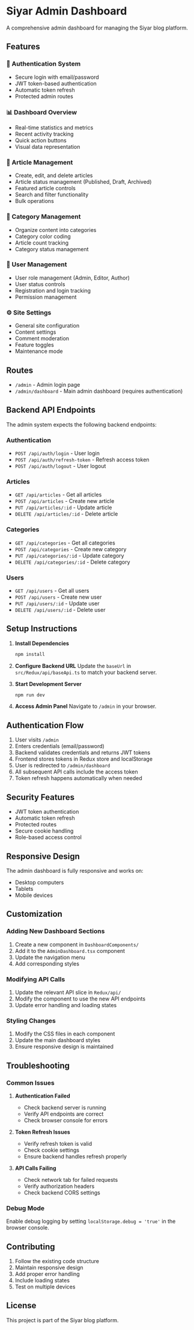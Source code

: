 # Siyar Admin Dashboard

A comprehensive admin dashboard for managing the Siyar blog platform.

## Features

### 🔐 Authentication System
- Secure login with email/password
- JWT token-based authentication
- Automatic token refresh
- Protected admin routes

### 📊 Dashboard Overview
- Real-time statistics and metrics
- Recent activity tracking
- Quick action buttons
- Visual data representation

### 📝 Article Management
- Create, edit, and delete articles
- Article status management (Published, Draft, Archived)
- Featured article controls
- Search and filter functionality
- Bulk operations

### 📁 Category Management
- Organize content into categories
- Category color coding
- Article count tracking
- Category status management

### 👥 User Management
- User role management (Admin, Editor, Author)
- User status controls
- Registration and login tracking
- Permission management

### ⚙️ Site Settings
- General site configuration
- Content settings
- Comment moderation
- Feature toggles
- Maintenance mode

## Routes

- `/admin` - Admin login page
- `/admin/dashboard` - Main admin dashboard (requires authentication)

## Backend API Endpoints

The admin system expects the following backend endpoints:

### Authentication
- `POST /api/auth/login` - User login
- `POST /api/auth/refresh-token` - Refresh access token
- `POST /api/auth/logout` - User logout

### Articles
- `GET /api/articles` - Get all articles
- `POST /api/articles` - Create new article
- `PUT /api/articles/:id` - Update article
- `DELETE /api/articles/:id` - Delete article

### Categories
- `GET /api/categories` - Get all categories
- `POST /api/categories` - Create new category
- `PUT /api/categories/:id` - Update category
- `DELETE /api/categories/:id` - Delete category

### Users
- `GET /api/users` - Get all users
- `POST /api/users` - Create new user
- `PUT /api/users/:id` - Update user
- `DELETE /api/users/:id` - Delete user

## Setup Instructions

1. **Install Dependencies**
   ```bash
   npm install
   ```

2. **Configure Backend URL**
   Update the `baseUrl` in `src/Redux/api/baseApi.ts` to match your backend server.

3. **Start Development Server**
   ```bash
   npm run dev
   ```

4. **Access Admin Panel**
   Navigate to `/admin` in your browser.

## Authentication Flow

1. User visits `/admin`
2. Enters credentials (email/password)
3. Backend validates credentials and returns JWT tokens
4. Frontend stores tokens in Redux store and localStorage
5. User is redirected to `/admin/dashboard`
6. All subsequent API calls include the access token
7. Token refresh happens automatically when needed

## Security Features

- JWT token authentication
- Automatic token refresh
- Protected routes
- Secure cookie handling
- Role-based access control

## Responsive Design

The admin dashboard is fully responsive and works on:
- Desktop computers
- Tablets
- Mobile devices

## Customization

### Adding New Dashboard Sections
1. Create a new component in `DashboardComponents/`
2. Add it to the `AdminDashboard.tsx` component
3. Update the navigation menu
4. Add corresponding styles

### Modifying API Calls
1. Update the relevant API slice in `Redux/api/`
2. Modify the component to use the new API endpoints
3. Update error handling and loading states

### Styling Changes
1. Modify the CSS files in each component
2. Update the main dashboard styles
3. Ensure responsive design is maintained

## Troubleshooting

### Common Issues

1. **Authentication Failed**
   - Check backend server is running
   - Verify API endpoints are correct
   - Check browser console for errors

2. **Token Refresh Issues**
   - Verify refresh token is valid
   - Check cookie settings
   - Ensure backend handles refresh properly

3. **API Calls Failing**
   - Check network tab for failed requests
   - Verify authorization headers
   - Check backend CORS settings

### Debug Mode

Enable debug logging by setting `localStorage.debug = 'true'` in the browser console.

## Contributing

1. Follow the existing code structure
2. Maintain responsive design
3. Add proper error handling
4. Include loading states
5. Test on multiple devices

## License

This project is part of the Siyar blog platform.
